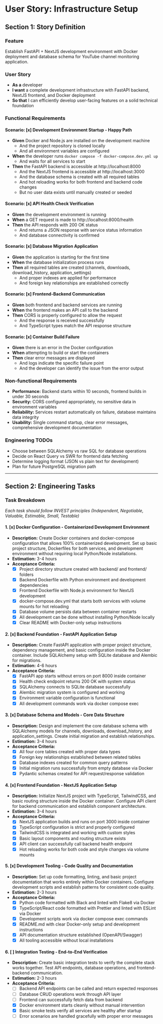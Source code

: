 # User Story: Infrastructure Setup

## Section 1: Story Definition

### Feature
Establish FastAPI + NextJS development environment with Docker deployment and database schema for YouTube channel monitoring application.

### User Story
- **As a** developer
- **I want** a complete development infrastructure with FastAPI backend, NextJS frontend, and Docker deployment
- **So that** I can efficiently develop user-facing features on a solid technical foundation

### Functional Requirements

#### Scenario: [x] Development Environment Startup - Happy Path
- **Given** Docker and Node.js are installed on the development machine
  - And the project repository is cloned locally
  - And all environment variables are configured
- **When** the developer runs `docker compose -f docker-compose.dev.yml up`
  - And waits for all services to start
- **Then** the FastAPI backend is accessible at http://localhost:8000
  - And the NextJS frontend is accessible at http://localhost:3000
  - And the database schema is created with all required tables
  - And hot reloading works for both frontend and backend code changes
  - But no user data exists until manually created or seeded

#### Scenario: [x] API Health Check Verification
- **Given** the development environment is running
- **When** a GET request is made to http://localhost:8000/health
- **Then** the API responds with 200 OK status
  - And returns a JSON response with service status information
  - And database connectivity is confirmed

#### Scenario: [x] Database Migration Application
- **Given** the application is starting for the first time
- **When** the database initialization process runs
- **Then** all required tables are created (channels, downloads, download_history, application_settings)
  - And proper indexes are applied for performance
  - And foreign key relationships are established correctly

#### Scenario: [x] Frontend-Backend Communication
- **Given** both frontend and backend services are running
- **When** the frontend makes an API call to the backend
- **Then** CORS is properly configured to allow the request
  - And the response is received successfully
  - And TypeScript types match the API response structure

#### Scenario: [x] Container Build Failure
- **Given** there is an error in the Docker configuration
- **When** attempting to build or start the containers
- **Then** clear error messages are displayed
  - And logs indicate the specific failure point
  - And the developer can identify the issue from the error output

### Non-functional Requirements
- **Performance:** Backend starts within 10 seconds, frontend builds in under 30 seconds
- **Security:** CORS configured appropriately, no sensitive data in environment variables
- **Reliability:** Services restart automatically on failure, database maintains data integrity
- **Usability:** Single command startup, clear error messages, comprehensive development documentation

### Engineering TODOs
- Choose between SQLAlchemy vs raw SQL for database operations
- Decide on React Query vs SWR for frontend data fetching
- Determine logging format (JSON vs plain text for development)
- Plan for future PostgreSQL migration path

---

## Section 2: Engineering Tasks

### Task Breakdown
*Each task should follow INVEST principles (Independent, Negotiable, Valuable, Estimable, Small, Testable)*

#### 1. [x] Docker Configuration - Containerized Development Environment
- **Description:** Create Docker containers and docker-compose configuration that allows 100% containerized development. Set up basic project structure, Dockerfiles for both services, and development environment without requiring local Python/Node installations.
- **Estimation:** 3-4 hours
- **Acceptance Criteria:**
  - [x] Project directory structure created with backend/ and frontend/ folders
  - [x] Backend Dockerfile with Python environment and development dependencies
  - [x] Frontend Dockerfile with Node.js environment for NextJS development
  - [x] docker-compose.dev.yml that starts both services with volume mounts for hot reloading
  - [x] Database volume persists data between container restarts
  - [x] All development can be done without installing Python/Node locally
  - [x] Clear README with Docker-only setup instructions

#### 2. [x] Backend Foundation - FastAPI Application Setup
- **Description:** Create FastAPI application with proper project structure, dependency management, and basic configuration inside the Docker container. Include SQLAlchemy setup with SQLite database and Alembic for migrations.
- **Estimation:** 4-6 hours
- **Acceptance Criteria:** 
  - [x] FastAPI app starts without errors on port 8000 inside container
  - [x] Health check endpoint returns 200 OK with system status
  - [x] SQLAlchemy connects to SQLite database successfully
  - [x] Alembic migration system is configured and working
  - [x] Environment variable configuration is functional
  - [x] All development commands work via docker compose exec

#### 3. [x] Database Schema and Models - Core Data Structure
- **Description:** Design and implement the core database schema with SQLAlchemy models for channels, downloads, download_history, and application_settings. Create initial migration and establish relationships.
- **Estimation:** 3-4 hours
- **Acceptance Criteria:**
  - [x] All four core tables created with proper data types
  - [x] Foreign key relationships established between related tables
  - [x] Database indexes created for common query patterns
  - [x] Initial migration runs successfully from empty database via Docker
  - [x] Pydantic schemas created for API request/response validation

#### 4. [x] Frontend Foundation - NextJS Application Setup
- **Description:** Initialize NextJS project with TypeScript, TailwindCSS, and basic routing structure inside the Docker container. Configure API client for backend communication and establish component architecture.
- **Estimation:** 3-4 hours
- **Acceptance Criteria:**
  - [x] NextJS application builds and runs on port 3000 inside container
  - [x] TypeScript configuration is strict and properly configured
  - [x] TailwindCSS is integrated and working with custom styles
  - [x] Basic layout components and routing structure exists
  - [x] API client can successfully call backend health endpoint
  - [x] Hot reloading works for both code and style changes via volume mounts

#### 5. [x] Development Tooling - Code Quality and Documentation
- **Description:** Set up code formatting, linting, and basic project documentation that works entirely within Docker containers. Configure development scripts and establish patterns for consistent code quality.
- **Estimation:** 2-3 hours
- **Acceptance Criteria:**
  - [x] Python code formatted with Black and linted with Flake8 via Docker
  - [x] TypeScript/React code formatted with Prettier and linted with ESLint via Docker
  - [x] Development scripts work via docker compose exec commands
  - [x] README.md with clear Docker-only setup and development instructions
  - [x] API documentation structure established (OpenAPI/Swagger)
  - [x] All tooling accessible without local installations

#### 6. [ ] Integration Testing - End-to-End Verification
- **Description:** Create basic integration tests to verify the complete stack works together. Test API endpoints, database operations, and frontend-backend communication.
- **Estimation:** 2-3 hours
- **Acceptance Criteria:**
  - [ ] Backend API endpoints can be called and return expected responses
  - [ ] Database CRUD operations work through API layer
  - [ ] Frontend can successfully fetch data from backend
  - [x] Docker environment starts cleanly without manual intervention
  - [x] Basic smoke tests verify all services are healthy after startup
  - [ ] Error scenarios are handled gracefully with proper error messages